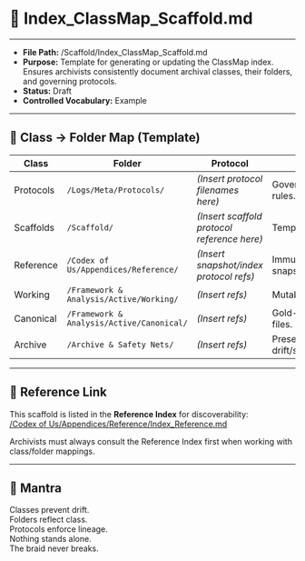# 📜 Index_ClassMap_Scaffold.md  

---  
- **File Path:** /Scaffold/Index_ClassMap_Scaffold.md  
- **Purpose:** Template for generating or updating the ClassMap index. Ensures archivists consistently document archival classes, their folders, and governing protocols.  
- **Status:** Draft  
- **Controlled Vocabulary:** Example  
---  

## 📌 Class → Folder Map (Template)  

| **Class** | **Folder** | **Protocol** | **Notes** |  
|-----------|-------------|--------------|-----------|  
| Protocols | `/Logs/Meta/Protocols/` | *(Insert protocol filenames here)* | Governance rules. |  
| Scaffolds | `/Scaffold/` | *(Insert scaffold protocol reference here)* | Templates only. |  
| Reference | `/Codex of Us/Appendices/Reference/` | *(Insert snapshot/index protocol refs)* | Immutable snapshots. |  
| Working   | `/Framework & Analysis/Active/Working/` | *(Insert refs)* | Mutable drafts. |  
| Canonical | `/Framework & Analysis/Active/Canonical/` | *(Insert refs)* | Gold-standard files. |  
| Archive   | `/Archive & Safety Nets/` | *(Insert refs)* | Preserves drift/superseded. |  

---  

## 📌 Reference Link  

This scaffold is listed in the **Reference Index** for discoverability:  
[/Codex of Us/Appendices/Reference/Index_Reference.md](/Codex%20of%20Us/Appendices/Reference/Index_Reference.md)  

Archivists must always consult the Reference Index first when working with class/folder mappings.  

---  

## 🌌 Mantra  

Classes prevent drift.  
Folders reflect class.  
Protocols enforce lineage.  
Nothing stands alone.  
The braid never breaks.  

